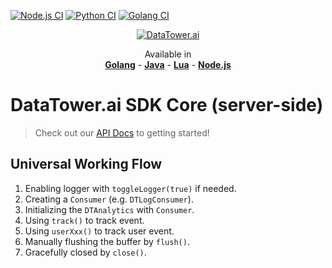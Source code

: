 [![Node.js CI](https://github.com/datatower-ai/sdk-core-base/actions/workflows/build_pub_nodejs.yaml/badge.svg?branch=main&event=push)](https://github.com/datatower-ai/sdk-core-base/actions/workflows/build_pub_nodejs.yaml)
[![Python CI](https://github.com/datatower-ai/sdk-core-base/actions/workflows/build_pub_python.yaml/badge.svg?branch=main&event=push)](https://github.com/datatower-ai/sdk-core-base/actions/workflows/build_pub_python.yaml)
[![Golang CI](https://github.com/datatower-ai/sdk-core-base/actions/workflows/build_pub_golang.yaml/badge.svg?branch=main&event=push)](https://github.com/datatower-ai/sdk-core-base/actions/workflows/build_pub_golang.yaml)

<p align="center">
    <a href="https://datatower.ai/" target="_blank">
        <picture>
            <source srcset="https://dash.datatower.ai/logo_v2.png" media="(prefers-color-scheme: dark)">
            <source srcset="https://dash.datatower.ai/logoWhite_v2.png" media="(prefers-color-scheme: light)" >
            <img src="https://dash.datatower.ai/logoWhite_v2.png" alt="DataTower.ai">
        </picture>
    </a>
</p>

<p align="center">
    <span>Available in</span><br />
    <a href="" style="font-weight: bold">Golang</a>
    <span>-</span>
    <a href="" style="font-weight: bold">Java</a>
    <span>-</span>
    <a href="" style="font-weight: bold">Lua</a>
    <span>-</span>
    <a href="" style="font-weight: bold">Node.js</a>
</p>

# DataTower.ai SDK Core (server-side)

> Check out our [API Docs](https://docs.datatower.ai/docs/wb9UC1) to getting started!

## Universal Working Flow
1. Enabling logger with `toggleLogger(true)` if needed.
2. Creating a `Consumer` (e.g. `DTLogConsumer`). 
3. Initializing the `DTAnalytics` with `Consumer`.
4. Using `track()` to track event. 
5. Using `userXxx()` to track user event. 
6. Manually flushing the buffer by `flush()`. 
7. Gracefully closed by `close()`. 
